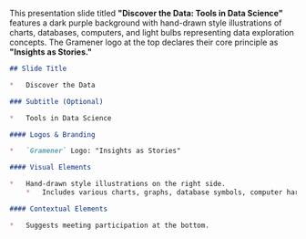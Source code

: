 This presentation slide titled **"Discover the Data: Tools in Data Science"** features a dark purple background with hand-drawn style illustrations of charts, databases, computers, and light bulbs representing data exploration concepts. The Gramener logo at the top declares their core principle as **"Insights as Stories."**

```markdown
## Slide Title

*   Discover the Data

### Subtitle (Optional)

*   Tools in Data Science

#### Logos & Branding

*   `Gramener` Logo: "Insights as Stories"

#### Visual Elements

*   Hand-drawn style illustrations on the right side.
    *   Includes various charts, graphs, database symbols, computer hardware (laptops, servers), and light bulbs for ideas.

#### Contextual Elements

*   Suggests meeting participation at the bottom.